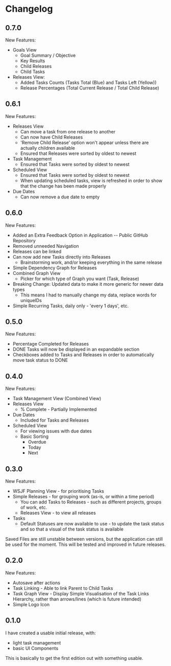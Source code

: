 # Changelog

## 0.7.0
New Features:
- Goals View
  - Goal Summary / Objective
  - Key Results
  - Child Releases
  - Child Tasks
- Releases View:
  - Added Tasks Counts (Tasks Total (Blue) and Tasks Left (Yellow))
  - Release Percentages (Total Current Release / Total Child Release)

## 0.6.1
New Features:

- Releases View 
  - Can move a task from one release to another
  - Can now have Child Releases
  - 'Remove Child Release' option won't appear unless there are actually children available
  - Ensured that Releases were sorted by oldest to newest
- Task Management
  - Ensured that Tasks were sorted by oldest to newest
- Scheduled View
  - Ensured that Tasks were sorted by oldest to newest
  - When updating scheduled tasks, view is refreshed in order to show that the change has been made properly
- Due Dates
  - Can now remove a due date to empty

## 0.6.0
New Features:

- Added an Extra Feedback Option in Application -- Public GitHub Repository
- Removed unneeded Navigation
- Releases can be linked
- Can now add new Tasks directly into Releases
  - Brainstorming work, and/or keeping everything in the same release
- Simple Dependency Graph for Releases
- Combined Graph View
  - Picker for which type of Graph you want (Task, Release)
- Breaking Change: Updated data to make it more generic for newer data types
  - This means I had to manually change my data, replace words for uniqueIDs
- Simple Recurring Tasks, daily only - 'every 1 days', etc.

## 0.5.0
New Features:

- Percentage Completed for Releases
- DONE Tasks will now be displayed in an expandable section
- Checkboxes added to Tasks and Releases in order to automatically move task status to DONE

## 0.4.0
New Features:

- Task Management View (Combined View)
- Releases View
  - % Complete - Partially Implemented
- Due Dates
  - Included for Tasks and Releases
- Scheduled View
  - For viewing issues with due dates
  - Basic Sorting
    - Overdue
    - Today
    - Next

## 0.3.0
New Features:

- WSJF Planning View - for prioritising Tasks
- Simple Releases - for grouping work (as-is, or within a time period)
  - You can add Tasks to Releases - such as different projects, groups of work, etc.
  - Releases View - to view all releases
- Tasks
  - Default Statuses are now available to use - to update the task status and so that a visual of the task status is available

Saved Files are still unstable between versions, but the application can still be used for the moment.
This will be tested and improved in future releases.

## 0.2.0
New Features:

- Autosave after actions
- Task Linking - Able to link Parent to Child Tasks
- Task Graph View - Display Simple Visualisation of the Task Links Hierarchy, rather than arrows/lines (which is future intended)
- Simple Logo Icon


## 0.1.0
I have created a usable initial release, with:

- light task management
- basic UI Components

This is basically to get the first edition out with something usable.